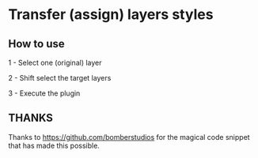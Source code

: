 # Transfer (assign) layers styles

## How to use
1 - Select one (original) layer

2 - Shift select the target layers

3 - Execute the plugin

## THANKS
Thanks to https://github.com/bomberstudios for the magical code snippet that has made this possible.

